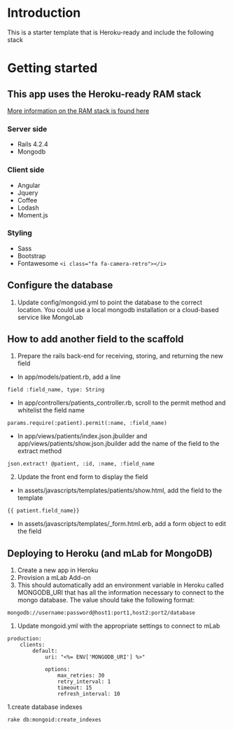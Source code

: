# Introduction
This is a starter template that is Heroku-ready and include the following stack

# Getting started

## This app uses the Heroku-ready RAM stack
[More information on the RAM stack is found here](https://bitbucket.org/davehdo/ram-stack/)

### Server side
* Rails 4.2.4
* Mongodb

### Client side
* Angular
* Jquery
* Coffee
* Lodash
* Moment.js

### Styling
* Sass
* Bootstrap
* Fontawesome ```<i class="fa fa-camera-retro"></i>```


## Configure the database
1. Update config/mongoid.yml to point the database to the correct location. You could use a local mongodb installation or a cloud-based service like MongoLab

## How to add another field to the scaffold

1. Prepare the rails back-end for receiving, storing, and returning the new field

* In app/models/patient.rb, add a line
```
field :field_name, type: String
```

* In app/controllers/patients_controller.rb, scroll to the permit method and whitelist the field name
```
params.require(:patient).permit(:name, :field_name)
```

* In app/views/patients/index.json.jbuilder and app/views/patients/show.json.jbuilder
add the name of the field to the extract method
```
json.extract! @patient, :id, :name, :field_name
```

2. Update the front end form to display the field   

* In assets/javascripts/templates/patients/show.html, add the field to the template
```
{{ patient.field_name}}
```
* In assets/javascripts/templates/_form.html.erb, add a form object to edit the field

## Deploying to Heroku (and mLab for MongoDB)
1. Create a new app in Heroku
1. Provision a mLab Add-on
1. This should automatically add an environment variable in Heroku called MONGODB_URI that has all the information necessary to connect to the mongo database. The value should take the following format:
```
mongodb://username:password@host1:port1,host2:port2/database
```
1. Update mongoid.yml with the appropriate settings to connect to mLab
```
production:
    clients:
        default:
            uri: "<%= ENV['MONGODB_URI'] %>"

            options:
                max_retries: 30
                retry_interval: 1
                timeout: 15
                refresh_interval: 10
```

1.create database indexes
```
rake db:mongoid:create_indexes
```